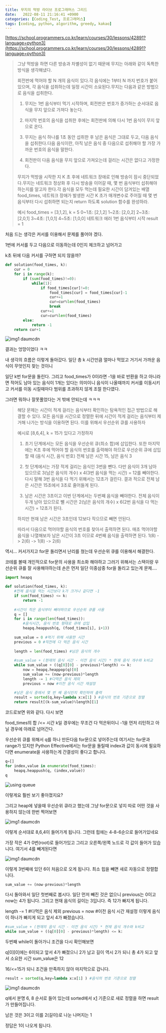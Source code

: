 ```yaml
---
title: 무지의 먹방 라이브 프로그래머스 그리드
date:   2022-08-11 21:16:41 +0900
categories: [Coding_Test, 프로그래머스]
tags: [coding, python, algorithm, greedy, kakao]
---
```


[https://school.programmers.co.kr/learn/courses/30/lessons/42891?language=python3](https://school.programmers.co.kr/learn/courses/30/lessons/42891?language=python3) 

> 그냥 먹방을 하면 다른 방송과 차별성이 없기 때문에 무지는 아래와 같이 독특한 방식을 생각해냈다.
>
> 회전판에 먹어야 할 N 개의 음식이 있다.각 음식에는 1부터 N 까지 번호가 붙어있으며, 각 음식을 섭취하는데 일정 시간이 소요된다.무지는 다음과 같은 방법으로 음식을 섭취한다.
>
> 1. 무지는 1번 음식부터 먹기 시작하며, 회전판은 번호가 증가하는 순서대로 음식을 무지 앞으로 가져다 놓는다.
> 
> 2. 마지막 번호의 음식을 섭취한 후에는 회전판에 의해 다시 1번 음식이 무지 앞으로 온다.
> 
> 3. 무지는 음식 하나를 1초 동안 섭취한 후 남은 음식은 그대로 두고, 다음 음식을 섭취한다.다음 음식이란, 아직 남은 음식 중 다음으로 섭취해야 할 가장 가까운 번호의 음식을 말한다.
> 
> 4. 회전판이 다음 음식을 무지 앞으로 가져오는데 걸리는 시간은 없다고 가정한다.
> 
> 무지가 먹방을 시작한 지 K 초 후에 네트워크 장애로 인해 방송이 잠시 중단되었다.무지는 네트워크 정상화 후 다시 방송을 이어갈 때, 몇 번 음식부터 섭취해야 하는지를 알고자 한다.각 음식을 모두 먹는데 필요한 시간이 담겨있는 배열 food_times, 네트워크 장애가 발생한 시간 K 초가 매개변수로 주어질 때 몇 번 음식부터 다시 섭취하면 되는지 return 하도록 solution 함수를 완성하라.
> 
> 예시 food_times = [3,1,2], k = 5
> 0~1초: [2,1,2]
> 1~2초: [2,0,2]
> 2~3초: [2,0,1]
> 3~4초: [1,0,1]
> 4~5초: [1,0,0]
> 네트워크 에러 1번 음식부터 시작 result = 1

처음 드는 생각은 커서를 이용해서 문제를 풀어야 겠다.

1번에 커서를 두고 다음으로 이동하는데 0인지 체크하고 넘어가고

k초 뒤에 다음 커서를 구하면 되지 않을까?

```py
def solution(food_times, k):
    cur = 0
    for i in range(k):
        if (sum(food_times)!=0):
            while(1):
                if food_times[cur]!=0:
                    food_times[cur] = food_times[cur]-1
                    cur+=1
                    cur=cur%len(food_times)
                    break
                cur+=1
                cur=cur%len(food_times)
        else:
            return -1
    return cur+1
```

![img1 daumcdn](https://user-images.githubusercontent.com/85277660/210989357-c9f77f9b-b62c-45d6-8d2b-9c29e7bc2844.png)

결과는 엉망이었다 ㅋㅋ

내 생각의 흐름은 이렇게 돌아갔다. 일단 총 k 시간만큼 얼마나 먹었고 거기서 가까운 음식이 무엇인지 찾는 것이니

일단 k번 for문을 돌린다. 그리고 food_times가 0이라면 -1을 바로 반환을 하고 아니라면 적어도 남아 있는 음식이 1개는 있다는 의미이니 음식이 나올때까지 커서를 이동시키고 커서를 이동 시킬때마다 범위를 초과하지 않게 조절 한다였다.

그러면 뭐하나 잘못풀었다는 거 밖에 안되는데 ㅋㅋㅋ

> 해당 문제는 시간이 적게 걸리는 음식부터 확인하는 탐욕적인 접근 방법으로 해결할 수 있다. 모든 음식을 시간으로 정렬한 뒤에 시간이 적게 걸리는 음식부터 제거해 나가는 방식을 이용하면 된다. 이를 위해서 우선순위 큐를 사용하자
> 
> 예시로 [8,6,4], k = 15가 있다고 가정하자
> 
> 1. 초기 단계에서는 모든 음식을 우선순위 큐(최소 합)에 삽입한다. 또한 마지막에는 K초 후에 먹어야 할 음식의 번호를 출력해야 하므로 우선순위 큐에 삽입할 때 (음식 시간, 음식 번호)
> 전체 남은 시간 15, 남은 음식 3
> 
> 2. 첫 단계에서는 가장 적게 걸리는 음식인 3번을 뺀다. 다만 음식이 3개 남아 있으므로 3(남은 음식의 개수) x 4(3번 음식을 먹는 시간) = 12를 빼야한다. 다시 말해 3번 음식을 다 먹기 위해서는 12초가 걸린다. 결과 적으로 전체 남은 시간은 15초에서 3초로 줄어들게 된다.
> 
> 3. 남은 시간은 3초이고 이번 단계에서는 두번째 음식을 빼야한다. 전체 음식이 두개 남아 있으므로 뺄 시간은 2(남은 음식의 개수) x 6(2번 음식을 다 먹는 시간) = 12초가 된다.
> 
> 하지만 현재 남은 시간은 3초인데 12보다 작으므로 빼면 안된다.
> 
> 따라서 다음으로 먹어야할 음식의 번호를 찾아서 출력하면 된다. 매초 먹어야할 음식을 나열해보자 남은 시간이 3초 이므로 4번째 음식을 출력하면 된다.
> 1(8) -> 2(6) -> 1(8) -> 2(6)

역시... 커서가지고 for문 돌리면서 난리를 쳤는데 우선순위 큐를 이용해서 해결한다.

코테를 볼때 개인적으로 for문의 사용을 최소화 해야하고 그러기 위해서는 스택이랑 우선순위 큐를 잘 사용해야하는데 손은 먼저 일단 이중삼중 for을 돌리고 있는게 문제....

```py
import heapq

def solution(food_times, k):
    #전체 음식을 먹는 시간보다 k가 크거나 같다면 -1
    if sum(food_times) <= k:
        return -1
    
    #시간이 작은 음식부터 빼야하므로 우선순위 큐를 사용
    q = []
    for i in range(len(food_times)):
        #음식시간, 음식 번호 형태로 큐에 삽입
        heapq.heappush(q, (food_times[i], i+1))
        
    sum_value = 0 #먹기 위해 사용한 시간
    previous = 0 #직전에 다 먹은 음식 시간
    
    length = len(food_times) #남은 음식의 개수
    
    #sum_value + (현재의 음식 시간 - 이전 음식 시간) * 현재 음식 개수와 k비교
    while sum_value + ((q[0][0] - previous)*length) <= k:
        now = heapq.heappop(q)[0]
        sum_value += (now-previous)*length
        length -= 1 #다먹은 음식 제외
        previous = now #이전 음식 시간 재설정
        
    #남은 음식 중에서 몇 번 째 음식인지 확인하여 출력
    result = sorted(q,key=lambda x:x[1] ) #음식의 번호 기준으로 정렬
    return result[(k-sum_value)%length][1]
```

코드로보면 위와 같다. 다시 보면

food_times의 합 /<= 시간 k일 경우에는 무조건 다 먹은뒤이니 -1을 먼저 리턴하고 아닐 경우에 아래로 넘어간다.

우선순위 큐를 위해서 q를 하나 만든다음 for문으로 넣어주는데 여기서는 for문과 range가 있지만 Python Effective에서는 for문을 돌릴때 index과 값이 동시에 필요하다면 enumerate을 사용하는게 간결성이 좋다고 합니다.

```py
q=[]
for index,value in enumerate(food_times):
    heapq.heappush(q, (index,value))
q
```

![using queue](https://user-images.githubusercontent.com/85277660/210989917-2a058a96-0e6c-4ad7-a769-eca733e45e45.png)

이렇게요 훨씬 보기 좋아졌지요?

그리고 heap에 넣을때 우선순위 큐라고 했는데 그냥 for문으로 넣지 따로 어떤 것을 사용하지 않는데 한번 찍어보면

![img1 daumcdn](https://user-images.githubusercontent.com/85277660/210990072-5e09d040-8b4f-41f1-92d9-07ce5131de9e.png)

이렇게 순서대로 8,6,4이 들어가게 됩니다. 그런데 힙에는 4-8-6순으로 들어가있네요

가장 작은 4가 0번(root)로 들어가있고 그리고 오른쪽/왼쪽 노드로 각 값이 들어가 있습니다. 여기서 4를 빼게된다면

![img1 daumcdn](https://user-images.githubusercontent.com/85277660/210990194-c107a928-4434-4daa-b1ed-9989b70fd721.png)

이렇게 3번째에 있던 6이 처음으로 오게 됩니다. 최소 힙을 빼면 새로 자동으로 정렬합니다.

```py
sum_value += (now-previous)*length
```
다시 돌아와서 일단 첫번째로 봅시다. 일단 먼저 빼진 것은 없으니 previous는 0이고 now는 4가 됩니다. 그리고 현재 음식의 길이는 3입니다. 즉 12가 빠지게 됩니다.

length -= 1 #다먹은 음식 제외
previous = now #이전 음식 시간 재설정
이렇게 음식이 하나가 빠지게 되고 앞서 4가 빠졌습니다.

```py
#sum_value + (현재의 음식 시간 - 이전 음식 시간) * 현재 음식 개수와 k비교
while sum_value + ((q[0][0] - previous)*length) <= k:
```
두번째 while이 돌아가니 조건을 다시 확인해보면

q[0][0]에는 6이되고 앞서 4가 빠졌으니 2가 남고 길이 역시 2가 되니 총 4가 되고 앞서 소요한 시간 sum_value은 12

16/<=15가 되니 조건을 만족하지 않아 마지막으로 갑니다.

```py
result = sorted(q,key=lambda x:x[1] ) #음식의 번호 기준으로 정렬
```

![img1 daumcdn](https://user-images.githubusercontent.com/85277660/210990614-d2fb8474-7313-488e-ada5-6d3173eb46e0.png)

q에서 분명 6, 8 순서로 들어 있는데 sorted에서 x[1](인덱스) 기준으로 새로 정렬을 하면 result가 만들어집니다.

남은 것은 3이고 이를 2(길이)로 나눈 나머지는 1

정답은 1이 나오게 됩니다.
